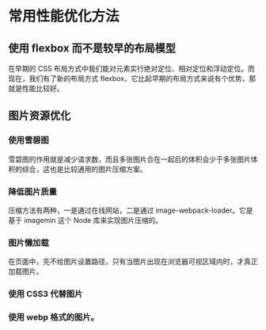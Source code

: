 # 常用性能优化方法
## 使用 flexbox 而不是较早的布局模型
在早期的 CSS 布局方式中我们能对元素实行绝对定位、相对定位和浮动定位。而现在，我们有了新的布局方式 flexbox，它比起早期的布局方式来说有个优势，那就是性能比较好。
## 图片资源优化
### 使用雪碧图
雪碧图的作用就是减少请求数，而且多张图片合在一起后的体积会少于多张图片体积的综合，这也是比较通用的图片压缩方案。
### 降低图片质量
压缩方法有两种，一是通过在线网站，二是通过 image-webpack-loader。它是基于 imagemin 这个 Node 库来实现图片压缩的。
### 图片懒加载
在页面中，先不给图片设置路径，只有当图片出现在浏览器可视区域内时，才真正加载图片。
### 使用 CSS3 代替图片
### 使用 webp 格式的图片。
